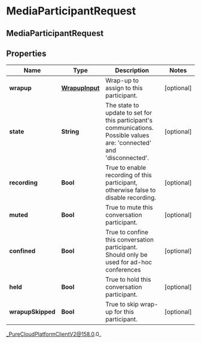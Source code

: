 # MediaParticipantRequest

## MediaParticipantRequest

## Properties

|Name | Type | Description | Notes|
|------------ | ------------- | ------------- | -------------|
| **wrapup** | [**WrapupInput**](WrapupInput) | Wrap-up to assign to this participant. | [optional] |
| **state** | **String** | The state to update to set for this participant&#39;s communications.  Possible values are: &#39;connected&#39; and &#39;disconnected&#39;. | [optional] |
| **recording** | **Bool** | True to enable recording of this participant, otherwise false to disable recording. | [optional] |
| **muted** | **Bool** | True to mute this conversation participant. | [optional] |
| **confined** | **Bool** | True to confine this conversation participant.  Should only be used for ad-hoc conferences | [optional] |
| **held** | **Bool** | True to hold this conversation participant. | [optional] |
| **wrapupSkipped** | **Bool** | True to skip wrap-up for this participant. | [optional] |



_PureCloudPlatformClientV2@158.0.0_
